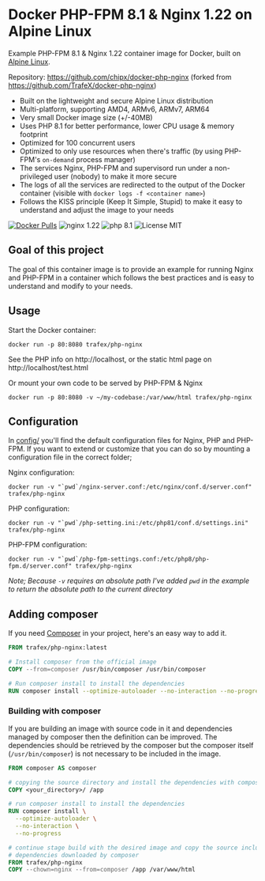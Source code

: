 # Docker PHP-FPM 8.1 & Nginx 1.22 on Alpine Linux
Example PHP-FPM 8.1 & Nginx 1.22 container image for Docker, built on [Alpine Linux](https://www.alpinelinux.org/).

Repository: https://github.com/chipx/docker-php-nginx (forked from https://github.com/TrafeX/docker-php-nginx)


* Built on the lightweight and secure Alpine Linux distribution
* Multi-platform, supporting AMD4, ARMv6, ARMv7, ARM64
* Very small Docker image size (+/-40MB)
* Uses PHP 8.1 for better performance, lower CPU usage & memory footprint
* Optimized for 100 concurrent users
* Optimized to only use resources when there's traffic (by using PHP-FPM's `on-demand` process manager)
* The services Nginx, PHP-FPM and supervisord run under a non-privileged user (nobody) to make it more secure
* The logs of all the services are redirected to the output of the Docker container (visible with `docker logs -f <container name>`)
* Follows the KISS principle (Keep It Simple, Stupid) to make it easy to understand and adjust the image to your needs

[![Docker Pulls](https://img.shields.io/docker/pulls/trafex/php-nginx.svg)](https://hub.docker.com/r/trafex/php-nginx/)
![nginx 1.22](https://img.shields.io/badge/nginx-1.22-brightgreen.svg)
![php 8.1](https://img.shields.io/badge/php-8.1-brightgreen.svg)
![License MIT](https://img.shields.io/badge/license-MIT-blue.svg)

## Goal of this project
The goal of this container image is to provide an example for running Nginx and PHP-FPM in a container which follows
the best practices and is easy to understand and modify to your needs.

## Usage

Start the Docker container:

    docker run -p 80:8080 trafex/php-nginx

See the PHP info on http://localhost, or the static html page on http://localhost/test.html

Or mount your own code to be served by PHP-FPM & Nginx

    docker run -p 80:8080 -v ~/my-codebase:/var/www/html trafex/php-nginx

## Configuration
In [config/](config/) you'll find the default configuration files for Nginx, PHP and PHP-FPM.
If you want to extend or customize that you can do so by mounting a configuration file in the correct folder;

Nginx configuration:

    docker run -v "`pwd`/nginx-server.conf:/etc/nginx/conf.d/server.conf" trafex/php-nginx

PHP configuration:

    docker run -v "`pwd`/php-setting.ini:/etc/php81/conf.d/settings.ini" trafex/php-nginx

PHP-FPM configuration:

    docker run -v "`pwd`/php-fpm-settings.conf:/etc/php8/php-fpm.d/server.conf" trafex/php-nginx

_Note; Because `-v` requires an absolute path I've added `pwd` in the example to return the absolute path to the current directory_


## Adding composer

If you need [Composer](https://getcomposer.org/) in your project, here's an easy way to add it.

```Dockerfile
FROM trafex/php-nginx:latest

# Install composer from the official image
COPY --from=composer /usr/bin/composer /usr/bin/composer

# Run composer install to install the dependencies
RUN composer install --optimize-autoloader --no-interaction --no-progress
```

### Building with composer

If you are building an image with source code in it and dependencies managed by composer then the definition can be improved.
The dependencies should be retrieved by the composer but the composer itself (`/usr/bin/composer`) is not necessary to be included in the image.

```Dockerfile
FROM composer AS composer

# copying the source directory and install the dependencies with composer
COPY <your_directory>/ /app

# run composer install to install the dependencies
RUN composer install \
  --optimize-autoloader \
  --no-interaction \
  --no-progress

# continue stage build with the desired image and copy the source including the
# dependencies downloaded by composer
FROM trafex/php-nginx
COPY --chown=nginx --from=composer /app /var/www/html
```
